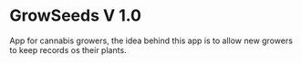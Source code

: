 # GrowSeeds V 1.0
App for cannabis growers, the idea behind this app is to allow new growers to keep records os their plants.
